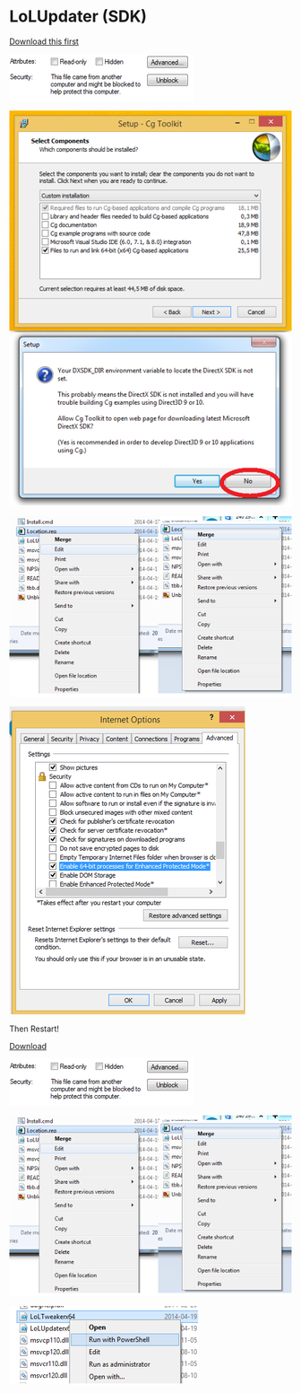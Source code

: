 LoLUpdater (SDK)
==========

[Download this first](http://developer.download.nvidia.com/cg/Cg_3.1/Cg-3.1_April2012_Setup.exe)

![alt text](Unblock.png)

![alt text](CG.png)

![alt text](Location.png)

![alt text](IEx64.png)

Then Restart!

[Download](https://github.com/Loggan08/LoLUpdater/archive/master.zip)

![alt text](Unblock.png)

![alt text](Location.png)

![alt text](Execute.png)














